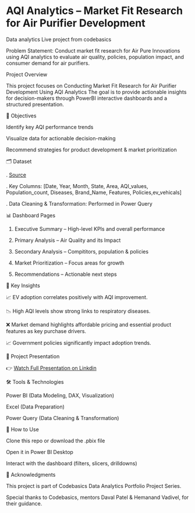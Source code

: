# AQI Analytics – Market Fit Research for Air Purifier Development
Data analytics Live project from codebasics

Problem Statement: Conduct market fit research for Air Pure Innovations using AQI analytics to evaluate air quality, policies, population impact, and consumer demand for air purifiers.

Project Overview

This project focuses on Conducting Market Fit Research for Air Purifier Development Using AQI Analytics
The goal is to provide actionable insights for decision-makers through PowerBI interactive dashboards and a structured presentation.

🎯 Objectives

Identify key AQI performance trends

Visualize data for actionable decision-making

Recommend strategies for product development & market prioritization

🗂 Dataset

. [Source](https://dataful.in/)

. Key Columns: [Date, Year, Month, State, Area, AQI_values, Population_count, Diseases, Brand_Name, Features, Policies,ev_vehicals]

. Data Cleaning & Transformation: Performed in Power Query

📊 Dashboard Pages

1. Executive Summary – High-level KPIs and overall performance

2. Primary Analysis – Air Quality and its Impact

3. Secondary Analysis – Compititors, population & policies

4. Market Prioritization – Focus areas for growth

5. Recommendations – Actionable next steps

🔑 Key Insights

📈 EV adoption correlates positively with AQI improvement.

📉 High AQI levels show strong links to respiratory diseases.

❌ Market demand highlights affordable pricing and essential product features as key purchase drivers.

📈 Government policies significantly impact adoption trends.

🎥 Project Presentation

👉 [Watch Full Presentation on Linkdin](https://app.powerbi.com/groups/me/reports/0de7781d-bbae-49e9-9ab3-66977bf0abc2/f949f07ca19da55cb532?experience=power-bi)

🛠 Tools & Technologies

Power BI (Data Modeling, DAX, Visualization)

Excel (Data Preparation)

Power Query (Data Cleaning & Transformation)

🚀 How to Use

Clone this repo or download the .pbix file

Open it in Power BI Desktop

Interact with the dashboard (filters, slicers, drilldowns)

🙌 Acknowledgments

This project is part of Codebasics Data Analytics Portfolio Project Series.

Special thanks to Codebasics, mentors Daval Patel & Hemanand Vadivel, for their guidance.
